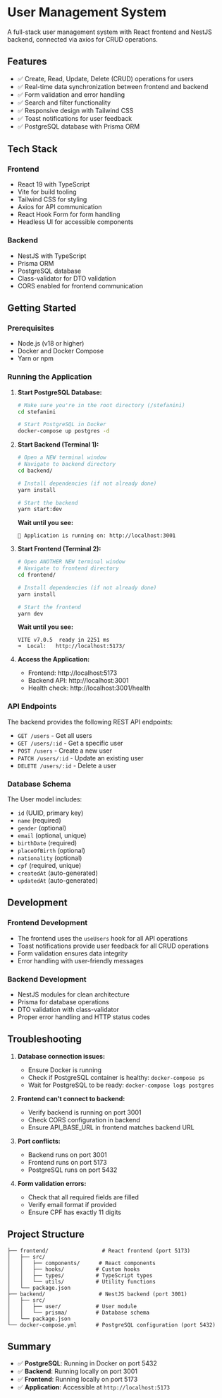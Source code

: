 # User Management System

A full-stack user management system with React frontend and NestJS backend, connected via axios for CRUD operations.

## Features

-   ✅ Create, Read, Update, Delete (CRUD) operations for users
-   ✅ Real-time data synchronization between frontend and backend
-   ✅ Form validation and error handling
-   ✅ Search and filter functionality
-   ✅ Responsive design with Tailwind CSS
-   ✅ Toast notifications for user feedback
-   ✅ PostgreSQL database with Prisma ORM

## Tech Stack

### Frontend

-   React 19 with TypeScript
-   Vite for build tooling
-   Tailwind CSS for styling
-   Axios for API communication
-   React Hook Form for form handling
-   Headless UI for accessible components

### Backend

-   NestJS with TypeScript
-   Prisma ORM
-   PostgreSQL database
-   Class-validator for DTO validation
-   CORS enabled for frontend communication

## Getting Started

### Prerequisites

-   Node.js (v18 or higher)
-   Docker and Docker Compose
-   Yarn or npm

### Running the Application

1. **Start PostgreSQL Database:**

    ```bash
    # Make sure you're in the root directory (/stefanini)
    cd stefanini

    # Start PostgreSQL in Docker
    docker-compose up postgres -d
    ```

2. **Start Backend (Terminal 1):**

    ```bash
    # Open a NEW terminal window
    # Navigate to backend directory
    cd backend/

    # Install dependencies (if not already done)
    yarn install

    # Start the backend
    yarn start:dev
    ```

    **Wait until you see:**

    ```
    🚀 Application is running on: http://localhost:3001
    ```

3. **Start Frontend (Terminal 2):**

    ```bash
    # Open ANOTHER NEW terminal window
    # Navigate to frontend directory
    cd frontend/

    # Install dependencies (if not already done)
    yarn install

    # Start the frontend
    yarn dev
    ```

    **Wait until you see:**

    ```
    VITE v7.0.5  ready in 2251 ms
    ➜  Local:   http://localhost:5173/
    ```

4. **Access the Application:**
    - Frontend: http://localhost:5173
    - Backend API: http://localhost:3001
    - Health check: http://localhost:3001/health

### API Endpoints

The backend provides the following REST API endpoints:

-   `GET /users` - Get all users
-   `GET /users/:id` - Get a specific user
-   `POST /users` - Create a new user
-   `PATCH /users/:id` - Update an existing user
-   `DELETE /users/:id` - Delete a user

### Database Schema

The User model includes:

-   `id` (UUID, primary key)
-   `name` (required)
-   `gender` (optional)
-   `email` (optional, unique)
-   `birthDate` (required)
-   `placeOfBirth` (optional)
-   `nationality` (optional)
-   `cpf` (required, unique)
-   `createdAt` (auto-generated)
-   `updatedAt` (auto-generated)

## Development

### Frontend Development

-   The frontend uses the `useUsers` hook for all API operations
-   Toast notifications provide user feedback for all CRUD operations
-   Form validation ensures data integrity
-   Error handling with user-friendly messages

### Backend Development

-   NestJS modules for clean architecture
-   Prisma for database operations
-   DTO validation with class-validator
-   Proper error handling and HTTP status codes

## Troubleshooting

1. **Database connection issues:**

    - Ensure Docker is running
    - Check if PostgreSQL container is healthy: `docker-compose ps`
    - Wait for PostgreSQL to be ready: `docker-compose logs postgres`

2. **Frontend can't connect to backend:**

    - Verify backend is running on port 3001
    - Check CORS configuration in backend
    - Ensure API_BASE_URL in frontend matches backend URL

3. **Port conflicts:**

    - Backend runs on port 3001
    - Frontend runs on port 5173
    - PostgreSQL runs on port 5432

4. **Form validation errors:**
    - Check that all required fields are filled
    - Verify email format if provided
    - Ensure CPF has exactly 11 digits

## Project Structure

```
├── frontend/                 # React frontend (port 5173)
│   ├── src/
│   │   ├── components/      # React components
│   │   ├── hooks/          # Custom hooks
│   │   ├── types/          # TypeScript types
│   │   └── utils/          # Utility functions
│   └── package.json
├── backend/                 # NestJS backend (port 3001)
│   ├── src/
│   │   ├── user/           # User module
│   │   └── prisma/         # Database schema
│   └── package.json
└── docker-compose.yml      # PostgreSQL configuration (port 5432)
```

## Summary

-   ✅ **PostgreSQL**: Running in Docker on port 5432
-   ✅ **Backend**: Running locally on port 3001
-   ✅ **Frontend**: Running locally on port 5173
-   ✅ **Application**: Accessible at `http://localhost:5173`
